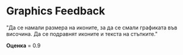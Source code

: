 
# Graphics Feedback #
"Да се намали размера на иконите, за да се смали графиката във височина.
Да се подравнят иконите и текста на стъпките."

**Оценка** = 0.9
